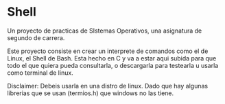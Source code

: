 # Shell
Un proyecto de practicas de SIstemas Operativos, una asignatura de segundo de carrera.

Este proyecto consiste en crear un interprete de comandos como el de Linux, el Shell de Bash. Esta hecho en C y va a estar aqui
subida para que todo el que quiera pueda consultarla, o descargarla para testearla u usarla como terminal de linux. 

Disclaimer: Debeis usarla en una distro de linux. Dado que hay algunas librerias que se usan (termios.h) que windows no las tiene.
